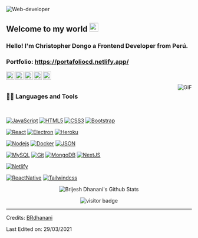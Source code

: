 
![Web-developer](https://drive.google.com/uc?export=view&id=19lwz93yMpX66v4MsGzE8kMk3mV0g5Tss)
    
## Welcome to my world <img src="https://github.com/TheDudeThatCode/TheDudeThatCode/blob/master/Assets/Earth.gif" width="24px">

### Hello! I'm Christopher Dongo a Frontend Developer from Perú.

### Portfolio: https://portafoliocd.netlify.app/

<a href="https://twitter.com/dhanani_brijesh">
  <img align="left" alt="Brijesh Dhanani | Twitter" width="22px" src="https://cdn.jsdelivr.net/npm/simple-icons@v3/icons/twitter.svg" />
</a>
<a href="https://www.linkedin.com/in/brijesh-dhanani-8a2061141">
  <img align="left" alt="Brijesh Dhanani" width="22px" src="https://cdn.jsdelivr.net/npm/simple-icons@v3/icons/linkedin.svg" />
</a>
<a href="https://www.facebook.com/people/Brijesh-Dhanani/100010798357963">
  <img align="left" alt="Brijesh Dhanani" width="22px" src="https://cdn.jsdelivr.net/npm/simple-icons@v3/icons/facebook.svg" />
</a>
<a href="https://www.instagram.com/singer_brijesh_dhanani">
  <img align="left" alt="Brijesh Dhanani" width="22px" src="https://cdn.jsdelivr.net/npm/simple-icons@v3/icons/instagram.svg" />
</a>
<a href="https://youtu.be/X_zgw9GojSc">
  <img align="left" alt="Brijesh Dhanani" width="22px" src="https://cdn.jsdelivr.net/npm/simple-icons@v3/icons/youtube.svg" />
</a>

<br />
<br />

  <img align="right" alt="GIF" src="https://media.giphy.com/media/836HiJc7pgzy8iNXCn/giphy.gif" />
  
### 👨‍💻 Languages and Tools

<br />

[![JavaScript](https://img.shields.io/badge/-JavaScript-black?style=flat&logo=javascript&link=https://github.com/christopherdongo)](https://github.com/christopherdongo) 
[![HTML5](https://img.shields.io/badge/-HTML5-E34F26?style=flat&logo=html5&logoColor=white&link=https://github.com/christopherdongo)](https://github.com/christopherdongo) 
[![CSS3](https://img.shields.io/badge/-CSS3-1572B6?style=flat&logo=css3&link=https://github.com/christopherdongo)](https://github.com/christopherdongo) 
[![Bootstrap](https://img.shields.io/badge/-Bootstrap-563D7C?style=flat&logo=bootstrap&link=https://github.com/christopherdongo)](https://github.com/christopherdongo) 

[![React](https://img.shields.io/badge/-React-black?style=flat&logo=react&link=https://github.com/christopherdongo)](https://github.com/christopherdongo) 
[![Electron](https://img.shields.io/badge/-Electron-gray?style=flat&logo=electron&link=https://github.com/christopherdongo)](https://github.com/christopherdongo) 
[![Heroku](https://img.shields.io/badge/-Heroku-gray?style=flat&logo=heroku&link=https://github.com/christopherdongo)](https://github.com/christopherdongo) 

[![Nodejs](https://img.shields.io/badge/-Nodejs-green?style=flat&logo=Node.js&link=https://github.com/christopherdongo)](https://github.com/christopherdongo) 
[![Docker](https://img.shields.io/badge/-Docker-black?style=flat&logo=docker&link=https://github.com/christopherdongo)](https://github.com/christopherdongo) 
[![JSON](https://img.shields.io/badge/-json-02569B?style=flat&logo=json&link=https://github.com/christopherdongo)](https://github.com/christopherdongo)

[![MySQL](https://img.shields.io/badge/-MySQL-black?style=flat&logo=mysql&link=https://github.com/christopherdongo)](https://github.com/christopherdongo)
[![Git](https://img.shields.io/badge/-Git-black?style=flat&logo=git&link=https://github.com/christopherdongo)](https://github.com/christopherdongo) 
[![MongoDB](https://img.shields.io/badge/-MongoDB-FCA121?style=flat&logo=mongodb&link=https://github.com/christopherdongo)](https://github.com/christopherdongo) 
[![NextJS](https://img.shields.io/badge/-NextJS-black?style=flat&logo=nextjs&link=https://github.com/christopherdongo)](https://github.com/christopherdongo)

[![Netlify](https://img.shields.io/badge/-Netlify-black?style=flat&logo=netlify&link=https://github.com/christopherdongo)](https://github.com/christopherdongo)

[![ReactNative](https://img.shields.io/badge/-ReactNative-black?style=flat&logo=react.native&link=https://github.com/christopherdongo)](https://github.com/christopherdongo)
[![Tailwindcss](https://img.shields.io/badge/-tailwindcss-black?style=flat&logo=tailwindcss&link=https://github.com/christopherdongo)](https://github.com/christopherdongo)


<p align='center'>
  <img align="center" src="https://github-readme-stats.vercel.app/api?username=brdhanani&show_icons=true&title_color=fff&icon_color=79ff97&text_color=efefef&bg_color=24292e" alt="Brijesh Dhanani's Github Stats">
</p>

<p align='center'>
  <img src="https://visitor-badge.glitch.me/badge?page_id=brdhanani.brdhanani" alt="visitor badge"/>
</p>

-----

Credits: [BRdhanani](https://github.com/brdhanani)

Last Edited on: 29/03/2021
